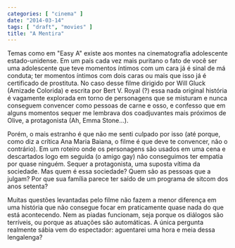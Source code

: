 ```yaml
---
categories: [ "cinema" ]
date: "2014-03-14"
tags: [ "draft", "movies" ]
title: "A Mentira"
---
```

Temas como em "Easy A" existe aos montes na cinematografia adolescente
estado-unidense. Em um país cada vez mais puritano o fato de você ser
uma adolescente que teve momentos íntimos com um cara já é sinal de
má conduta; ter momentos íntimos com dois caras ou mais que isso já é
certificado de prostituta. No caso desse filme dirigido por Will Gluck
(Amizade Colorida) e escrita por Bert V. Royal (?) essa nada original
história é vagamente explorada em torno de personagens que se misturam
e nunca conseguem convencer como pessoas de carne e osso, e confesso que
em alguns momentos sequer me lembrava dos coadjuvantes mais próximos
de Olive, a protagonista (Ah, Emma Stone...).

Porém, o mais estranho é que não me senti culpado por isso (até
porque, como diz a crítica Ana Maria Baiana, o filme é que deve
te convencer, não o contrário). Em um roteiro onde os personagens
são usados em uma cena e descartados logo em seguida (o amigo gay)
não conseguimos ter empatia por quase ninguém. Sequer a protagonista,
uma suposta vítima da sociedade. Mas quem é essa sociedade? Quem são
as pessoas que a julgam? Por que sua família parece ter saído de um
programa de sitcom dos anos setenta?

Muitas questões levantadas pelo filme não fazem a menor diferença em
uma história que não consegue focar em praticamente quase nada do que
está acontecendo. Nem as piadas funcionam, seja porque os diálogos
são terríveis, ou porque as atuações são automáticas. A única
pergunta realmente sábia vem do espectador: aguentarei uma hora e meia
dessa lengalenga?
